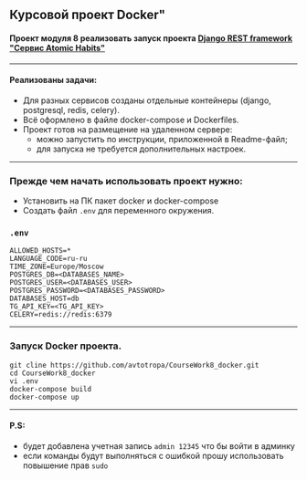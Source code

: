 ## Курсовой проект Docker"

#### Проект модуля 8 реализовать запуск проекта [Django REST framework "Сервис Atomic Habits"](https://github.com/4byra6ka/CourseWorkModule7.git)
***
#### Реализованы задачи:
* Для разных сервисов созданы отдельные контейнеры (django, postgresql, redis, celery).
* Всё оформлено в файле docker-compose и Dockerfiles.
* Проект готов на размещение на удаленном сервере: 
  * можно запустить по инструкции, приложенной в Readme-файл;
  * для запуска не требуется дополнительных настроек.

***
### Прежде чем начать использовать проект нужно:
* Установить на ПК пакет docker и docker-compose
* Создать файл `.env` для переменного окружения.

### `.env`
    ALLOWED_HOSTS=*
    LANGUAGE_CODE=ru-ru
    TIME_ZONE=Europe/Moscow
    POSTGRES_DB=<DATABASES_NAME>
    POSTGRES_USER=<DATABASES_USER>
    POSTGRES_PASSWORD=<DATABASES_PASSWORD>
    DATABASES_HOST=db
    TG_API_KEY=<TG_API_KEY>
    CELERY=redis://redis:6379

***
### Запуск Docker проекта.
    git cline https://github.com/avtotropa/CourseWork8_docker.git
    cd CourseWork8_docker
    vi .env
    docker-compose build
    docker-compose up
***
#### P.S:
* будет добавлена учетная запись `admin 12345` что бы войти в админку
* если команды будут выполняться с ошибкой прошу использовать повышение прав `sudo`
